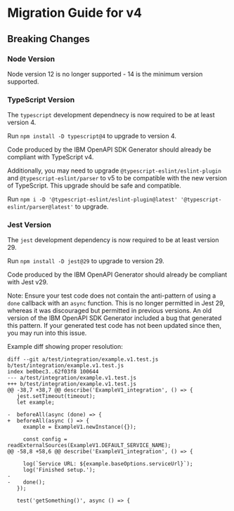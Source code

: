 # Migration Guide for v4

## Breaking Changes

### Node Version
Node version 12 is no longer supported - 14 is the minimum version supported.

### TypeScript Version
The `typescript` development dependnecy is now required to be at least version 4.

Run `npm install -D typescript@4` to upgrade to version 4.

Code produced by the IBM OpenAPI SDK Generator should already be compliant with TypeScript v4.

Additionally, you may need to upgrade `@typescript-eslint/eslint-plugin` and `@typescript-eslint/parser` to
v5 to be compatible with the new version of TypeScript. This upgrade should be safe and compatible.

Run `npm i -D '@typescript-eslint/eslint-plugin@latest' '@typescript-eslint/parser@latest'` to upgrade.

### Jest Version
The `jest` development dependency is now required to be at least version 29.

Run `npm install -D jest@29` to upgrade to version 29.

Code produced by the IBM OpenAPI Generator should already be compliant with Jest v29.

Note: Ensure your test code does not contain the anti-pattern of using a `done` callback with an `async` function.
This is no longer permitted in Jest 29, whereas it was discouraged but permitted in previous versions. An old version of the IBM OpenAPI SDK Generator included a bug that generated this pattern. If your generated test code has not been updated since then, you may run into this issue.

Example diff showing proper resolution:
```
diff --git a/test/integration/example.v1.test.js b/test/integration/example.v1.test.js
index be0bec3..62f03f8 100644
--- a/test/integration/example.v1.test.js
+++ b/test/integration/example.v1.test.js
@@ -38,7 +38,7 @@ describe('ExampleV1_integration', () => {
   jest.setTimeout(timeout);
   let example;
 
-  beforeAll(async (done) => {
+  beforeAll(async () => {
     example = ExampleV1.newInstance({});
 
     const config = readExternalSources(ExampleV1.DEFAULT_SERVICE_NAME);
@@ -58,8 +58,6 @@ describe('ExampleV1_integration', () => {
 
     log(`Service URL: ${example.baseOptions.serviceUrl}`);
     log('Finished setup.');
-
-    done();
   });
 
   test('getSomething()', async () => {
```
